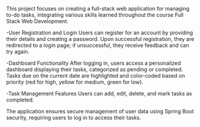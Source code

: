 This project focuses on creating a full-stack web application for managing to-do tasks, integrating various skills learned throughout the course Full Stack Web Development.

-User Registration and Login
Users can register for an account by providing their details and creating a password.
Upon successful registration, they are redirected to a login page; if unsuccessful, they receive feedback and can try again.

-Dashboard Functionality
After logging in, users access a personalized dashboard displaying their tasks, categorized as pending or completed.
Tasks due on the current date are highlighted and color-coded based on priority (red for high, yellow for medium, green for low).

-Task Management Features
Users can add, edit, delete, and mark tasks as completed.

The application ensures secure management of user data using Spring Boot security, requiring users to log in to access their tasks.
